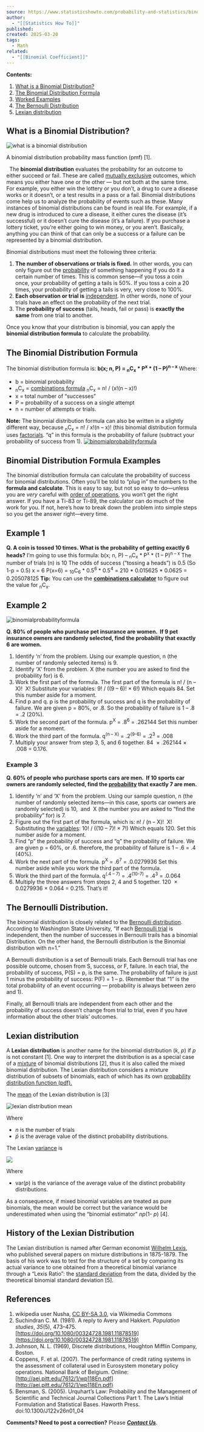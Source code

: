 ```yaml
---
source: https://www.statisticshowto.com/probability-and-statistics/binomial-theorem/binomial-distribution-formula/
author:
  - "[[Statistics How To]]"
published: 
created: 2025-03-20
tags:
  - Math
related:
  - "[[Binomial Coefficient]]"
---
```

**Contents:**

1. [What is a Binomial Distribution?](https://www.statisticshowto.com/probability-and-statistics/binomial-theorem/binomial-distribution-formula/#whatis)
2. [The Binomial Distribution Formula](https://www.statisticshowto.com/probability-and-statistics/binomial-theorem/binomial-distribution-formula/#formula)
3. [Worked Examples](https://www.statisticshowto.com/probability-and-statistics/binomial-theorem/binomial-distribution-formula/#examples)
4. [The Bernoulli Distribution](https://www.statisticshowto.com/probability-and-statistics/binomial-theorem/binomial-distribution-formula/#bernoulli)
5. [Lexian distribution](https://www.statisticshowto.com/probability-and-statistics/binomial-theorem/binomial-distribution-formula/#lexian)

## What is a Binomial Distribution?

![what is a binomial distribution](https://www.statisticshowto.com/wp-content/uploads/2013/07/Binomial_distribution_pmf.svg_.png)

A binomial distribution probability mass function (pmf) \[1\].

  The **binomial distribution** evaluates the probability for an outcome to either succeed or fail. These are called [mutually exclusive](https://www.statisticshowto.com/mutually-exclusive-event/) outcomes, which means you either have one or the other — but not both at the same time. For example, you either win the lottery or you don’t, a drug to cure a disease works or it doesn’t, or a test results in a pass or a fail. Binomial distributions come help us to analyze the probability of events such as these. Many instances of binomial distributions can be found in real life. For example, if a new drug is introduced to cure a disease, it either cures the disease (it’s successful) or it doesn’t cure the disease (it’s a failure). If you purchase a lottery ticket, you’re either going to win money, or you aren’t. Basically, anything you can think of that can only be a success or a failure can be represented by a binomial distribution.

Binomial distributions must meet the following three criteria:

1. **The number of observations or trials is fixed.** In other words, you can only figure out the [probability](https://www.statisticshowto.com/probability-and-statistics/probability-main-index/) of something happening if you do it a certain number of times. This is common sense—if you toss a coin once, your probability of getting a tails is 50%. If you toss a coin a 20 times, your probability of getting a tails is very, very close to 100%.
2. **Each observation or trial is** [independent](https://www.statisticshowto.com/probability-and-statistics/dependent-events-independent/#or). In other words, none of your trials have an effect on the probability of the next trial.
3. The **probability of success** (tails, heads, fail or pass) is **exactly the same** from one trial to another.

Once you know that your distribution is binomial, you can apply the **binomial distribution formula** to calculate the probability.

## The Binomial Distribution Formula

The binomial distribution formula is: **b(x; n, P) = <sub>n</sub>C<sub>x</sub> \* P<sup>x</sup> \* (1 – P)<sup>n – x</sup>** Where:

- b = binomial probability
- <sub>n</sub>C<sub>x</sub> = [combinations formula](https://probabilityhowto.com/combinations-and-permutations/) <sub>n</sub>C<sub>x</sub> = n! / (x!(n – x)!)
- x = total number of “successes”
- P = probability of a success on a single attempt
- n = number of attempts or trials.

**Note:** The binomial distribution formula can also be written in a slightly different way, because <sub>n</sub>C<sub>x</sub> = n! / x!(n – x)! (this binomial distribution formula uses [factorials](https://www.statisticshowto.com/factorial-distribution/). “q” in this formula is the probability of failure (subtract your probability of success from 1). [![binomialprobabilityformula](https://www.statisticshowto.com/wp-content/uploads/2009/09/binomialprobabilityformula1.bmp)](https://www.statisticshowto.com/wp-content/uploads/2009/09/binomialprobabilityformula1.bmp)

## Binomial Distribution Formula Examples

The binomial distribution formula can calculate the probability of success for binomial distributions. Often you’ll be told to “plug in” the numbers to the **formula and calculate**. This is easy to say, but not so easy to do—unless you are *very* careful with [order of operations](https://www.statisticshowto.com/statistics-basics/statistics-operations-pemdas-bedmas/), you won’t get the right answer. If you have a Ti-83 or Ti-89, the calculator can do much of the work for you. If not, here’s how to break down the problem into simple steps so you get the answer right—every time.

## Example 1

**Q. A coin is tossed 10 times. What is the probability of getting exactly 6 heads?** I’m going to use this formula: b(x; n, P) – <sub>n</sub>C<sub>x</sub> \* P<sup>x</sup> \* (1 – P)<sup>n – x</sup> The number of trials (n) is 10 The odds of success (“tossing a heads”) is 0.5 (So 1-p = 0.5) x = 6 P(x=6) = <sub>10</sub>C<sub>6</sub> \* 0.5<sup>6</sup> \* 0.5<sup>4</sup> = 210 \* 0.015625 \* 0.0625 = 0.205078125 **Tip:** You can use the **[combinations calculator](https://www.statisticshowto.com/calculators/permutation-calculator-and-combination-calculator/)** to figure out the value for <sub>n</sub>C<sub>x</sub>.

## Example 2

![binomialprobabilityformula](https://www.statisticshowto.com/probability-and-statistics/binomial-theorem/binomial-distribution-formula/www.w3.org/2000/svg'%20width='247'%20height='37'%20viewBox='0%200%20247%2037'%3E%3C/svg%3E "binomialprobabilityformula")

**Q. 80% of people who purchase pet insurance are women.  If 9 pet insurance owners are randomly selected, find the probability that exactly 6 are women.**

1. Identify ‘n’ from the problem. Using our example question, n (the number of randomly selected items) is 9.
2. Identify ‘X’ from the problem. X (the number you are asked to find the probability for) is 6.
3. Work the first part of the formula. The first part of the formula is n! / (n – X)!  X! Substitute your variables: 9! / ((9 – 6)! × 6!) Which equals 84. Set this number aside for a moment.
4. Find p and q. p is the probability of success and q is the probability of failure. We are given p = 80%, or .8. So the probability of failure is 1 – .8 = .2 (20%).
5. Work the second part of the formula. p<sup>X</sup> = .8<sup>6</sup> = .262144 Set this number aside for a moment.
6. Work the third part of the formula. q<sup>(n – X)</sup> = .2<sup>(9-6)</sup> = .2<sup>3</sup> = .008
7. Multiply your answer from step 3, 5, and 6 together. 84  × .262144 × .008 = 0.176.

### Example 3

**Q. 60% of people who purchase sports cars are men.  If 10 sports car owners are randomly selected, find the [probability](https://www.statisticshowto.com/probability-and-statistics/probability-main-index/) that exactly 7 are men.**

1. Identify ‘n’ and ‘X’ from the problem. Using our sample question, n (the number of randomly selected items—in this case, sports car owners are randomly selected) is 10,  and  X (the number you are asked to “find the probability” for) is 7.
2. Figure out the first part of the formula, which is: n! / (n – X)!  X! Substituting the [variables](https://www.statisticshowto.com/variable/): 10! / ((10 – 7)! × 7!) Which equals 120. Set this number aside for a moment.
3. Find “p” the probability of success and “q” the probability of failure. We are given p = 60%, or .6. therefore, the probability of failure is 1 – .6 = .4 (40%).
4. Work the next part of the formula. p<sup>X</sup> = .6<sup>7</sup> = .0.0279936 Set this number aside while you work the third part of the formula.
5. Work the third part of the formula. q<sup>(.4 – 7)</sup> = .4<sup>(10-7)</sup> = .4<sup>3</sup> = .0.064
6. Multiply the three answers from steps 2, 4 and 5 together. 120  × 0.0279936 × 0.064 = 0.215. That’s it!

## The Bernoulli Distribution.

The binomial distribution is closely related to the [Bernoulli distribution](https://www.statisticshowto.com/probability-and-statistics/statistics-definitions/probability-distribution/bernoulli-distribution/). According to Washington State University, “If each [Bernoulli trial](https://www.statisticshowto.com/bernoulli-trials/) is independent, then the number of successes in Bernoulli trails has a binomial Distribution. On the other hand, the Bernoulli distribution is the Binomial distribution with n=1.”

A Bernoulli distribution is a set of Bernoulli trials. Each Bernoulli trial has one possible outcome, chosen from S, success, or F, failure. In each trial, the probability of success, P(S) = p, is the same. The probability of failure is just 1 minus the probability of success: P(F) = 1 – p. (Remember that “1” is the total probability of an event occurring — probability is always between zero and 1).

Finally, all Bernoulli trials are independent from each other and the probability of success doesn’t change from trial to trial, even if you have information about the other trials’ outcomes.

## Lexian distribution

A **Lexian distribution** is another name for the binomial distribution (*k*, *p*) if *p* is not constant \[1\]. One way to interpret the distribution is as a special case of a [mixture](https://www.statisticshowto.com/mixture-distribution/) of binomial distributions \[2\], thus it is also called the mixed binomial distribution. The Lexian distribution considers a mixture distribution of subsets of binomials, each of which has its own [probability distribution function (pdf).](https://www.statisticshowto.com/probability-density-function-definition-examples/)

The [mean](https://www.statisticshowto.com/probability-and-statistics/statistics-definitions/mean-median-mode/) of the Lexian distribution is \[3\]

![lexian distribution mean](https://www.statisticshowto.com/probability-and-statistics/binomial-theorem/binomial-distribution-formula/www.w3.org/2000/svg'%20width='142'%20height='74'%20viewBox='0%200%20142%2074'%3E%3C/svg%3E)

Where

- *n* is the number of trials
- *p̄* is the average value of the distinct probability distributions.

The Lexian [variance](https://probabilityhowto.com/what-is-variance-in-statistics/) is

![](https://www.statisticshowto.com/probability-and-statistics/binomial-theorem/binomial-distribution-formula/www.w3.org/2000/svg'%20width='0'%20height='0'%20viewBox='0%200%200%200'%3E%3C/svg%3E)

Where

- var(*p*) is the variance of the average value of the distinct probability distributions.

As a consequence, if mixed binomial variables are treated as pure binomials, the mean would be correct but the variance would be underestimated when using the “binomial estimator” *np*(1- *p*) \[4\].

## History of the Lexian Distribution

The Lexian distribution is named after German economist [Wilhelm Lexis](https://mathshistory.st-andrews.ac.uk/Biographies/Lexis/), who published several papers on mixture distributions in 1875-1879. The basis of his work was to test for the structure of a set by comparing its actual variance to one obtained from a theoretical binomial variance through a “Lexis Ratio”: the [standard deviation](https://www.statisticshowto.com/probability-and-statistics/standard-deviation/) from the data, divided by the theoretical binomial standard deviation \[5\].

## References

1. ​wikipedia user Nusha, [CC BY-SA 3.0](http://creativecommons.org/licenses/by-sa/3.0), via Wikimedia Commons
2. Suchindran C. M. (1981). A reply to Avery and Hakkert. *Population studies*, *35*(5), 473–475. [https://doi.org/10.1080/00324728.1981.11878519](https://doi.org/10.1080/00324728.1981.11878519)
3. Johnson, N. L. (1969), Discrete distributions, Houghton Mifflin Company, Boston.
4. Coppens, F. et al. (2007). The performance of credit rating systems in the assessment of collateral used in Eurosystem monetary policy operations. National Bank of Belgium. Online: [http://aei.pitt.edu/7612/1/wp118En.pdf](http://aei.pitt.edu/7612/1/wp118En.pdf)
5. Bensman, S. (2005). Urquhart’s Law: Probability and the Management of Scientific and Technical Journal Collections Part 1. The Law’s Initial Formulation and Statistical Bases. Haworth Press. doi:10.1300/J122v26n01\_04

  

**Comments? Need to post a correction?** Please [***Contact Us***](https://www.statisticshowto.com/contact/).